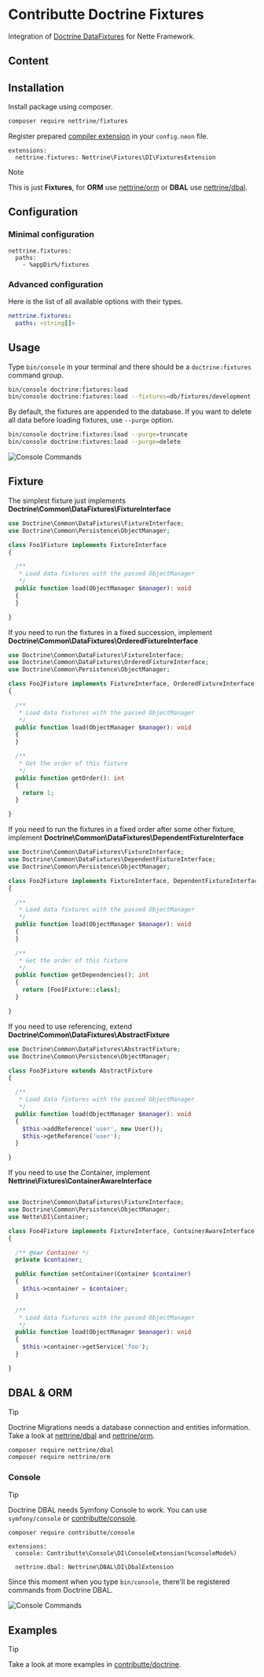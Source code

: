 # Contributte Doctrine Fixtures

Integration of [Doctrine DataFixtures](https://www.doctrine-project.org/projects/data-fixtures.html) for Nette Framework.

## Content


## Installation

Install package using composer.

```bash
composer require nettrine/fixtures
```

Register prepared [compiler extension](https://doc.nette.org/en/dependency-injection/nette-container) in your `config.neon` file.

```neon
extensions:
  nettrine.fixtures: Nettrine\Fixtures\DI\FixturesExtension
```

> [!NOTE]
> This is just **Fixtures**, for **ORM** use [nettrine/orm](https://github.com/contributte/doctrine-orm) or **DBAL** use [nettrine/dbal](https://github.com/contributte/doctrine-dbal).

## Configuration

### Minimal configuration

```neon
nettrine.fixtures:
  paths:
    - %appDir%/fixtures
```

### Advanced configuration

Here is the list of all available options with their types.

```yaml
nettrine.fixtures:
  paths: <string[]>
```

## Usage

Type `bin/console` in your terminal and there should be a `doctrine:fixtures` command group.

```sh
bin/console doctrine:fixtures:load
bin/console doctrine:fixtures:load --fixtures=db/fixtures/development
```

By default, the fixtures are appended to the database. If you want to delete all data before loading fixtures, use `--purge` option.

```sh
bin/console doctrine:fixtures:load --purge=truncate
bin/console doctrine:fixtures:load --purge=delete
```

![Console Commands](https://raw.githubusercontent.com/nettrine/fixtures/master/.docs/assets/console.png)

## Fixture

The simplest fixture just implements **Doctrine\Common\DataFixtures\FixtureInterface**

```php
use Doctrine\Common\DataFixtures\FixtureInterface;
use Doctrine\Common\Persistence\ObjectManager;

class Foo1Fixture implements FixtureInterface
{

  /**
   * Load data fixtures with the passed ObjectManager
   */
  public function load(ObjectManager $manager): void
  {
  }

}
```

If you need to run the fixtures in a fixed succession, implement **Doctrine\Common\DataFixtures\OrderedFixtureInterface**


```php
use Doctrine\Common\DataFixtures\FixtureInterface;
use Doctrine\Common\DataFixtures\OrderedFixtureInterface;
use Doctrine\Common\Persistence\ObjectManager;

class Foo2Fixture implements FixtureInterface, OrderedFixtureInterface
{

  /**
   * Load data fixtures with the passed ObjectManager
   */
  public function load(ObjectManager $manager): void
  {
  }

  /**
   * Get the order of this fixture
   */
  public function getOrder(): int
  {
    return 1;
  }

}
```

If you need to run the fixtures in a fixed order after some other fixture, implement **Doctrine\Common\DataFixtures\DependentFixtureInterface**


```php
use Doctrine\Common\DataFixtures\FixtureInterface;
use Doctrine\Common\DataFixtures\DependentFixtureInterface;
use Doctrine\Common\Persistence\ObjectManager;

class Foo2Fixture implements FixtureInterface, DependentFixtureInterface
{

  /**
   * Load data fixtures with the passed ObjectManager
   */
  public function load(ObjectManager $manager): void
  {
  }

  /**
   * Get the order of this fixture
   */
  public function getDependencies(): int
  {
    return [Foo1Fixture::class];
  }

}
```

If you need to use referencing, extend **Doctrine\Common\DataFixtures\AbstractFixture**

```php
use Doctrine\Common\DataFixtures\AbstractFixture;
use Doctrine\Common\Persistence\ObjectManager;

class Foo3Fixture extends AbstractFixture
{

  /**
   * Load data fixtures with the passed ObjectManager
   */
  public function load(ObjectManager $manager): void
  {
    $this->addReference('user', new User());
    $this->getReference('user');
  }

}
```

If you need to use the Container, implement **Nettrine\Fixtures\ContainerAwareInterface**


```php

use Doctrine\Common\DataFixtures\FixtureInterface;
use Doctrine\Common\Persistence\ObjectManager;
use Nette\DI\Container;

class Foo4Fixture implements FixtureInterface, ContainerAwareInterface
{

  /** @var Container */
  private $container;

  public function setContainer(Container $container)
  {
    $this->container = $container;
  }

  /**
   * Load data fixtures with the passed ObjectManager
   */
  public function load(ObjectManager $manager): void
  {
    $this->container->getService('foo');
  }

}
```

## DBAL & ORM

> [!TIP]
> Doctrine Migrations needs a database connection and entities information.
> Take a look at [nettrine/dbal](https://github.com/contributte/doctrine-dbal) and [nettrine/orm](https://github.com/contributte/doctrine-orm).

```bash
composer require nettrine/dbal
composer require nettrine/orm
```

### Console

> [!TIP]
> Doctrine DBAL needs Symfony Console to work. You can use `symfony/console` or [contributte/console](https://github.com/contributte/console).

```bash
composer require contributte/console
```

```neon
extensions:
  console: Contributte\Console\DI\ConsoleExtension(%consoleMode%)

  nettrine.dbal: Nettrine\DBAL\DI\DbalExtension
```

Since this moment when you type `bin/console`, there'll be registered commands from Doctrine DBAL.

![Console Commands](https://raw.githubusercontent.com/nettrine/dbal/master/.docs/assets/console.png)

## Examples

> [!TIP]
> Take a look at more examples in [contributte/doctrine](https://github.com/contributte/doctrine/tree/master/.docs).
